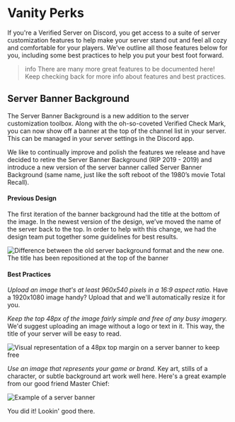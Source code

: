 # Vanity Perks

If you're a Verified Server on Discord, you get access to a suite of server customization features to help make your server stand out and feel all cozy and comfortable for your players. We've outline all those features below for you, including some best practices to help you put your best foot forward.

> info
> There are many more great features to be documented here! Keep checking back for more info about features and best practices.

## Server Banner Background

The Server Banner Background is a new addition to the server customization toolbox. Along with the oh-so-coveted Verified Check Mark, you can now show off a banner at the top of the channel list in your server. This can be managed in your server settings in the Discord app.

We like to continually improve and polish the features we release and have decided to retire the Server Banner Background (RIP 2019 - 2019) and introduce a new version of the server banner called Server Banner Background (same name, just like the soft reboot of the 1980’s movie Total Recall).

#### Previous Design

The first iteration of the banner background had the title at the bottom of the image. In the newest version of the design, we’ve moved the name of the server back to the top. In order to help with this change, we had the design team put together some guidelines for best results.

![Difference between the old server background format and the new one. The title has been repositioned at the top of the banner](previous-new-server-background.png)

#### Best Practices

_Upload an image that's at least 960x540 pixels in a 16:9 aspect ratio._ Have a 1920x1080 image handy? Upload that and we'll automatically resize it for you.

_Keep the top 48px of the image fairly simple and free of any busy imagery._ We'd suggest uploading an image without a logo or text in it. This way, the title of your server will be easy to read.

![Visual representation of a 48px top margin on a server banner to keep free](server-banner-margin-top.png)

_Use an image that represents your game or brand._ Key art, stills of a character, or subtle background art work well here. Here's a great example from our good friend Master Chief:

![Example of a server banner](server-banner-example.png)

You did it! Lookin' good there.
